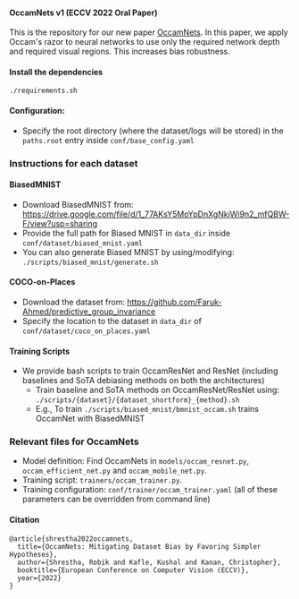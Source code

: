 #### OccamNets v1 (ECCV 2022 Oral Paper)
This is the repository for our new paper [OccamNets](https://arxiv.org/abs/2204.02426). In this paper, we apply Occam's razor to neural networks to use only the required network depth and required visual regions. This increases bias robustness.

#### Install the dependencies
`./requirements.sh`

#### Configuration:
- Specify the root directory (where the dataset/logs will be stored) in the `paths.root` entry inside `conf/base_config.yaml`

### Instructions for each dataset
#### BiasedMNIST
- Download BiasedMNIST from: https://drive.google.com/file/d/1_77AKsY5MoYpDnXgNkjWi9n2_mfQBW-F/view?usp=sharing
- Provide the full path for Biased MNIST in `data_dir` inside `conf/dataset/biased_mnist.yaml`
- You can also generate Biased MNIST by using/modifying: `./scripts/biased_mnist/generate.sh`

#### COCO-on-Places
- Download the dataset from: https://github.com/Faruk-Ahmed/predictive_group_invariance
- Specify the location to the dataset in `data_dir` of `conf/dataset/coco_on_places.yaml`

#### Training Scripts
-  We provide bash scripts to train OccamResNet and ResNet (including baselines and SoTA debiasing methods on both the architectures)
    - Train baseline and SoTA methods on OccamResNet/ResNet using: `./scripts/{dataset}/{dataset_shortform}_{method}.sh`
    - E.g., To train `./scripts/biased_mnist/bmnist_occam.sh` trains OccamNet with BiasedMNIST

### Relevant files for OccamNets
- Model definition: Find OccamNets in `models/occam_resnet.py`, `occam_efficient_net.py` and `occam_mobile_net.py`. 
- Training script: `trainers/occam_trainer.py`. 
- Training configuration: `conf/trainer/occam_trainer.yaml` (all of these parameters can be overridden from command line)

#### Citation
```
@article{shrestha2022occamnets,
  title={OccamNets: Mitigating Dataset Bias by Favoring Simpler Hypotheses},
  author={Shrestha, Robik and Kafle, Kushal and Kanan, Christopher},
  booktitle={European Conference on Computer Vision (ECCV)},
  year={2022}
}
```
